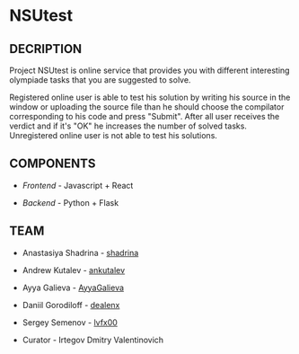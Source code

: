 # NSUtest


## DECRIPTION

Project NSUtest is online service that provides you with different interesting olympiade tasks that you are suggested to solve.

Registered online user is able to test his solution by writing his source in the window or uploading the source file than he should choose the compilator corresponding to his code and press "Submit".
After all user receives the verdict and if it's "OK" he increases the number of solved tasks.   
Unregistered online user is not able to test his solutions.


## COMPONENTS

* *Frontend* - Javascript + React

* *Backend* - Python + Flask
  
  
## TEAM

* Anastasiya Shadrina - [shadrina](http://github.com/shadrina)
* Andrew Kutalev - [ankutalev](http://github.com/ankutalev)
* Ayya Galieva - [AyyaGalieva](http://github.com/AyyaGalieva)
* Daniil Gorodiloff - [dealenx](http://github.com/dealenx)
* Sergey Semenov - [lvfx00](http://github.com/lvfx00)

* Curator - Irtegov Dmitry Valentinovich
